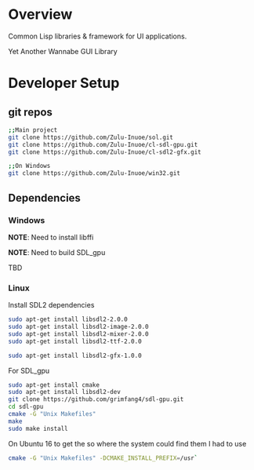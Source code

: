 # Overview
Common Lisp libraries & framework for UI applications.

Yet Another Wannabe GUI Library

# Developer Setup

## git repos

``` bash
;;Main project
git clone https://github.com/Zulu-Inuoe/sol.git
git clone https://github.com/Zulu-Inuoe/cl-sdl-gpu.git
git clone https://github.com/Zulu-Inuoe/cl-sdl2-gfx.git

;;On Windows
git clone https://github.com/Zulu-Inuoe/win32.git
```

## Dependencies

### Windows
**NOTE**: Need to install libffi

**NOTE**: Need to build SDL_gpu

TBD

### Linux

Install SDL2 dependencies

``` bash
sudo apt-get install libsdl2-2.0.0
sudo apt-get install libsdl2-image-2.0.0
sudo apt-get install libsdl2-mixer-2.0.0
sudo apt-get install libsdl2-ttf-2.0.0

sudo apt-get install libsdl2-gfx-1.0.0
```

For SDL_gpu

``` bash
sudo apt-get install cmake
sudo apt-get install libsdl2-dev
git clone https://github.com/grimfang4/sdl-gpu.git
cd sdl-gpu
cmake -G "Unix Makefiles"
make
sudo make install
```

On Ubuntu 16 to get the so where the system could find them I had to use

``` bash
cmake -G "Unix Makefiles" -DCMAKE_INSTALL_PREFIX=/usr`
```